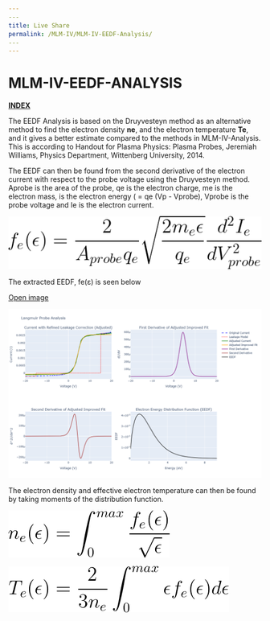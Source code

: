 ```yaml
---
​---
title: Live Share
permalink: /MLM-IV/MLM-IV-EEDF-Analysis/
​---
---
```


# MLM-IV-EEDF-ANALYSIS

[**INDEX**](index.md)

The EEDF Analysis is based on the Druyvesteyn method as an alternative method to find the electron density **ne**, and the electron temperature **Te**, and it gives a better estimate compared to the methods in MLM-IV-Analysis. This is according to Handout for Plasma Physics: Plasma Probes, Jeremiah Williams, Physics Department, Wittenberg University, 2014. 

The EEDF can then be found from the second derivative of the electron current with respect to the
probe voltage using the Druyvesteyn method. Aprobe is the area of the probe, qe is the electron charge, me is the electron mass,  is the
electron energy ( = qe (Vp - Vprobe), Vprobe is the probe voltage and Ie is the electron current. 

![Handsouts Equation2](.\images\handsout-eq2-a.png)

The extracted EEDF, fe(ε) is seen below

 <a href="images/MLM-IV-EEDF-Analysis.png" onclick="window.open(this.href, 'popup', 'width=600,height=600'); return false;">Open image</a>

![MLM-IV-Analysis output plot](.\images\MLM-IV-EEDF-Analysis.png)

The electron density and effective electron temperature can then be found by taking moments of the distribution function.

![Handsouts Equation2](.\images\handsout-eq3.png)

![Handsouts Equation2](.\images\handsout-eq4.png)
